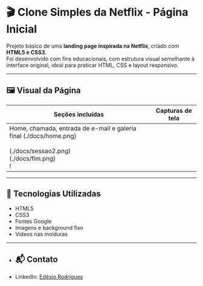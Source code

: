 # 🎬 Clone Simples da Netflix - Página Inicial

Projeto básico de uma **landing page inspirada na Netflix**, criado com **HTML5 e CSS3**.  
Foi desenvolvido com fins educacionais, com estrutura visual semelhante à interface original, ideal para praticar HTML, CSS e layout responsivo.

---

## 🖼️ Visual da Página

| Seções incluídas | Capturas de tela |
|------------------|------------------|
| Home, chamada, entrada de e-mail e galeria final (./docs/home.png)<br> <br>(./docs/sessao2.png)<br>(./docs/fim.png)<br>!|

---

## 🧱 Tecnologias Utilizadas

- HTML5  
- CSS3  
- Fontes Google  
- Imagens e background fixo  
- Vídeos nas molduras

---

- ## 📬 Contato 
- LinkedIn: [Edésio Rodrigues](https://www.linkedin.com/in/devedesio-rodrigues/)
